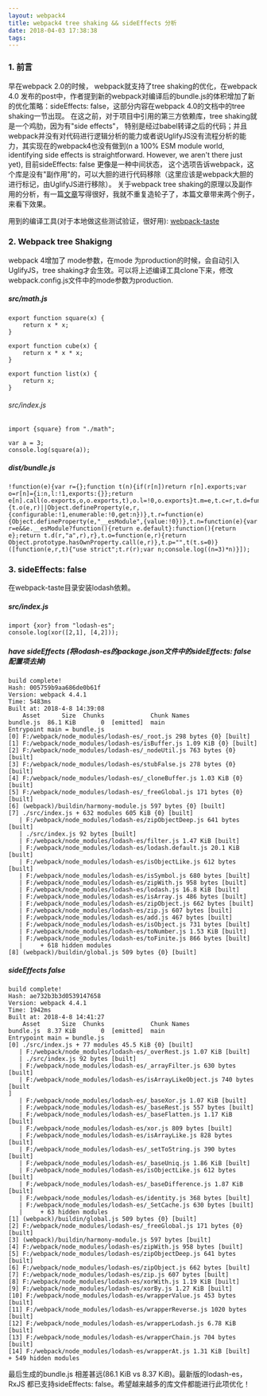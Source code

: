 ```yaml
---
layout: webpack4
title: webpack4 tree shaking && sideEffects 分析
date: 2018-04-03 17:38:38
tags:
---
```

### 1. 前言
早在webpack 2.0的时候， webpack就支持了tree shaking的优化，在webpack 4.0 发布的post中，作者提到新的webpack对编译后的bundle.js的体积增加了新的优化策略：sideEffects: false，这部分内容在webpack 4.0的文档中的tree shaking一节出现。
在这之前，对于项目中引用的第三方依赖库，tree shaking就是一个鸡肋，因为有"side effects"， 特别是经过babel转译之后的代码；并且webpack并没有对代码进行逻辑分析的能力或者说UglifyJS没有流程分析的能力，其实现在的webpack4也没有做到(n a 100% ESM module world, identifying side effects is straightforward. However, we aren't there just yet),
目前sideEffects: false 更像是一种中间状态， 这个选项告诉webpack，这个库是没有"副作用"的，可以大胆的进行代码移除（这里应该是webpack大胆的进行标记，由UglifyJS进行移除）。
关于webpack tree shaking的原理以及副作用的分析，有一篇[文章](https://segmentfault.com/a/1190000012794598)写得很好，我就不重复造轮子了，本篇文章带来两个例子，来看下效果。

用到的编译工具(对于本地做这些测试验证，很好用): [webpack-taste](https://github.com/qiaoqiaowang/webpack-taste)

### 2. Webpack tree Shakigng
 webpack 4增加了 mode参数，在mode 为production的时候，会自动引入UglifyJS，tree shaking才会生效。可以将上述编译工具clone下来，修改webpack.config.js文件中的mode参数为production.
 
 
##### src/math.js

	export function square(x) {
		return x * x;
	}

	export function cube(x) {
		return x * x * x;
	}

	export function list(x) {
		return x;
	}
	
	
###### src/index.js

	import {square} from "./math";

	var a = 3;
	console.log(square(a));
	
##### dist/bundle.js

	!function(e){var r={};function t(n){if(r[n])return r[n].exports;var o=r[n]={i:n,l:!1,exports:{}};return e[n].call(o.exports,o,o.exports,t),o.l=!0,o.exports}t.m=e,t.c=r,t.d=function(e,r,n){t.o(e,r)||Object.defineProperty(e,r,{configurable:!1,enumerable:!0,get:n})},t.r=function(e){Object.defineProperty(e,"__esModule",{value:!0})},t.n=function(e){var r=e&&e.__esModule?function(){return e.default}:function(){return e};return t.d(r,"a",r),r},t.o=function(e,r){return Object.prototype.hasOwnProperty.call(e,r)},t.p="",t(t.s=0)}([function(e,r,t){"use strict";t.r(r);var n;console.log((n=3)*n)}]);
	
	
### 3. sideEffects: false

在webpack-taste目录安装lodash依赖。

##### src/index.js
	
	import {xor} from "lodash-es";
	console.log(xor([2,1], [4,2]));
	
##### have sideEffects (将lodash-es的package.json文件中的sideEffects: false 配置项去掉)

	build complete!
	Hash: 005759b9aa686de0b61f
	Version: webpack 4.4.1
	Time: 5483ms
	Built at: 2018-4-8 14:39:08
		Asset      Size  Chunks             Chunk Names
	bundle.js  86.1 KiB       0  [emitted]  main
	Entrypoint main = bundle.js
	[0] F:/webpack/node_modules/lodash-es/_root.js 298 bytes {0} [built]
	[1] F:/webpack/node_modules/lodash-es/isBuffer.js 1.09 KiB {0} [built]
	[2] F:/webpack/node_modules/lodash-es/_nodeUtil.js 763 bytes {0} [built]
	[3] F:/webpack/node_modules/lodash-es/stubFalse.js 278 bytes {0} [built]
	[4] F:/webpack/node_modules/lodash-es/_cloneBuffer.js 1.03 KiB {0} [built]
	[5] F:/webpack/node_modules/lodash-es/_freeGlobal.js 171 bytes {0} [built]
	[6] (webpack)/buildin/harmony-module.js 597 bytes {0} [built]
	[7] ./src/index.js + 632 modules 605 KiB {0} [built]
       | F:/webpack/node_modules/lodash-es/zipObjectDeep.js 641 bytes [built]
       | ./src/index.js 92 bytes [built]
       | F:/webpack/node_modules/lodash-es/filter.js 1.47 KiB [built]
       | F:/webpack/node_modules/lodash-es/lodash.default.js 20.1 KiB [built]
       | F:/webpack/node_modules/lodash-es/isObjectLike.js 612 bytes [built]
       | F:/webpack/node_modules/lodash-es/isSymbol.js 680 bytes [built]
       | F:/webpack/node_modules/lodash-es/zipWith.js 958 bytes [built]
       | F:/webpack/node_modules/lodash-es/lodash.js 16.8 KiB [built]
       | F:/webpack/node_modules/lodash-es/isArray.js 486 bytes [built]
       | F:/webpack/node_modules/lodash-es/zipObject.js 662 bytes [built]
       | F:/webpack/node_modules/lodash-es/zip.js 607 bytes [built]
       | F:/webpack/node_modules/lodash-es/add.js 467 bytes [built]
       | F:/webpack/node_modules/lodash-es/isObject.js 731 bytes [built]
       | F:/webpack/node_modules/lodash-es/toNumber.js 1.53 KiB [built]
       | F:/webpack/node_modules/lodash-es/toFinite.js 866 bytes [built]
       |     + 618 hidden modules
    [8] (webpack)/buildin/global.js 509 bytes {0} [built]
	
##### sideEffects false

	build complete!
	Hash: ae732b3b3d0539147658
	Version: webpack 4.4.1
	Time: 1942ms
	Built at: 2018-4-8 14:41:27
		Asset      Size  Chunks             Chunk Names
	bundle.js  8.37 KiB       0  [emitted]  main
	Entrypoint main = bundle.js
	[0] ./src/index.js + 77 modules 45.5 KiB {0} [built]
       | F:/webpack/node_modules/lodash-es/_overRest.js 1.07 KiB [built]
       | ./src/index.js 92 bytes [built]
       | F:/webpack/node_modules/lodash-es/_arrayFilter.js 630 bytes [built]
       | F:/webpack/node_modules/lodash-es/isArrayLikeObject.js 740 bytes [built
	]
       | F:/webpack/node_modules/lodash-es/_baseXor.js 1.07 KiB [built]
       | F:/webpack/node_modules/lodash-es/_baseRest.js 557 bytes [built]
       | F:/webpack/node_modules/lodash-es/_baseFlatten.js 1.17 KiB [built]
       | F:/webpack/node_modules/lodash-es/xor.js 809 bytes [built]
       | F:/webpack/node_modules/lodash-es/isArrayLike.js 828 bytes [built]
       | F:/webpack/node_modules/lodash-es/_setToString.js 390 bytes [built]
       | F:/webpack/node_modules/lodash-es/_baseUniq.js 1.86 KiB [built]
       | F:/webpack/node_modules/lodash-es/isObjectLike.js 612 bytes [built]
       | F:/webpack/node_modules/lodash-es/_baseDifference.js 1.87 KiB [built]
       | F:/webpack/node_modules/lodash-es/identity.js 368 bytes [built]
       | F:/webpack/node_modules/lodash-es/_SetCache.js 630 bytes [built]
       |     + 63 hidden modules
	[1] (webpack)/buildin/global.js 509 bytes {0} [built]
    [2] F:/webpack/node_modules/lodash-es/_freeGlobal.js 171 bytes {0} [built]
    [3] (webpack)/buildin/harmony-module.js 597 bytes [built]
    [4] F:/webpack/node_modules/lodash-es/zipWith.js 958 bytes [built]
    [5] F:/webpack/node_modules/lodash-es/zipObjectDeep.js 641 bytes [built]
    [6] F:/webpack/node_modules/lodash-es/zipObject.js 662 bytes [built]
    [7] F:/webpack/node_modules/lodash-es/zip.js 607 bytes [built]
    [8] F:/webpack/node_modules/lodash-es/xorWith.js 1.19 KiB [built]
    [9] F:/webpack/node_modules/lodash-es/xorBy.js 1.27 KiB [built]
	[10] F:/webpack/node_modules/lodash-es/wrapperValue.js 453 bytes [built]
    [11] F:/webpack/node_modules/lodash-es/wrapperReverse.js 1020 bytes [built]
    [12] F:/webpack/node_modules/lodash-es/wrapperLodash.js 6.78 KiB [built]
    [13] F:/webpack/node_modules/lodash-es/wrapperChain.js 704 bytes [built]
    [14] F:/webpack/node_modules/lodash-es/wrapperAt.js 1.31 KiB [built]
    + 549 hidden modules

最后生成的bundle.js 相差甚远(86.1 KiB vs 8.37 KiB)。最新版的lodash-es， RxJS 都已支持sideEffects: false。希望越来越多的库文件都能进行此项优化！
